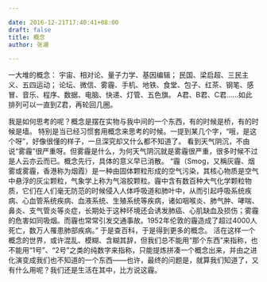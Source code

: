 ```yaml
---

date: 2016-12-21T17:40:41+08:00
draft: false
title: 概念
author: 张潮

---
```




一大堆的概念：
宇宙、相对论、量子力学、基因编辑；
民国、梁启超、三民主义、五四运动；
论坛、微信、雾霾、手机、地铁、食堂、包子、红茶、钢笔、感冒、音乐、程序、数据、电脑、快递、灯管、五色旗。
A君、B君、C君……如此排列可以一直到Z君，再轮回几圈。

我是如何思考的呢？概念是摆在实物与我中间的一个东西，有的时候是桥，有的时候是墙。
特别是当已经习惯套用概念来思考的时候。一提到某几个字，“哦，是这个呀”，好像很懂的样子，一旦深究却又什么都不知道了。
看到天气阴沉，不由说“雾霾”很严重呀。但雾霾是什么，为何天气阴沉就是雾霾很严重，很多时候不过是人云亦云而已。概念先行，具体的意义早已消散。
“霾（Smog，又稱灰霾、烟雾或雾霾，香港称为烟霞）是一种由固体颗粒形成的空气污染，其核心物质是空气中悬浮的灰尘颗粒，气象学上称为气溶胶颗粒。霾中含有数百种大气化学颗粒物质，它们在人们毫无防范的时候侵入人体呼吸道和肺叶中，从而引起呼吸系统疾病、心血管系统疾病、血液系统、生殖系统等疾病，诸如咽喉炎、肺气肿、哮喘、鼻炎、支气管炎等炎症，长期处于这种环境还会诱发肺癌、心肌缺血及损伤；雾霾的危害如同吸烟。而霾也常常引发交通事故。1952年伦敦的霾造成了超过4000人死亡，数万人罹患肺部疾病。”
于是查百科，于是得到更多的概念。
活在这样一个概念的世界，或许混乱、模糊、含糊其辞，但我们总不能用“那个东西”来指称，也不能用“1号”、“2号”之类的纯数字来指称，只能提炼拼凑一个概念出来，并由之进化演变成我们也不知道的一个东西——也许，最终的问题是，就算我们知道了，又有什么用呢？我们还是生活在其中，比方说这霾。



















